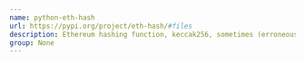 ```yaml
---
name: python-eth-hash
url: https://pypi.org/project/eth-hash/#files
description: Ethereum hashing function, keccak256, sometimes (erroneously) called sha3. URL : https://pypi.org/project/eth-hash/#files Groups : None
group: None
---
```

